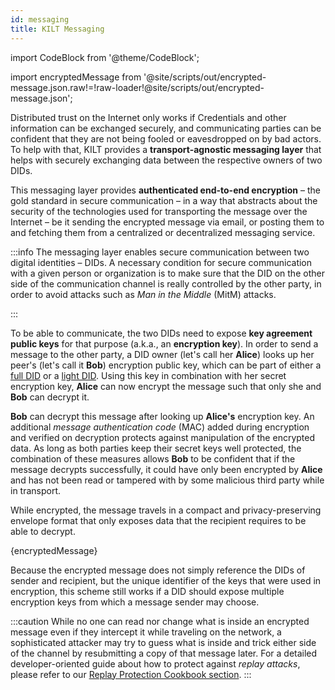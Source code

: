 ```yaml
---
id: messaging
title: KILT Messaging
---
```

import CodeBlock from '@theme/CodeBlock';

<!-- Taken from https://github.com/webpack-contrib/raw-loader/issues/91#issuecomment-648830498 -->
import encryptedMessage from '@site/scripts/out/encrypted-message.json.raw!=!raw-loader!@site/scripts/out/encrypted-message.json';

Distributed trust on the Internet only works if Credentials and other information can be exchanged securely, and communicating parties can be confident that they are not being fooled or eavesdropped on by bad actors.
To help with that, KILT provides a **transport-agnostic messaging layer** that helps with securely exchanging data between the respective owners of two DIDs.

This messaging layer provides **authenticated end-to-end encryption** – the gold standard in secure communication – in a way that abstracts about the security of the technologies used for transporting the message over the Internet – be it sending the encrypted message via email, or posting them to and fetching them from a centralized or decentralized messaging service.

:::info
The messaging layer enables secure communication between two digital identities – DIDs.
A necessary condition for secure communication with a given person or organization is to make sure that the DID on the other side of the communication channel is really controlled by the other party, in order to avoid attacks such as *Man in the Middle* (MitM) attacks.

<!--TODO: point to a resource on how to solve that bootstrapping problem; could include well-known DID publishing, Credentials by a third party that's already trusted, and potentially web3names-->

:::

To be able to communicate, the two DIDs need to expose **key agreement public keys** for that purpose (a.k.a., an **encryption key**).
In order to send a message to the other party, a DID owner (let's call her **Alice**) looks up her peer's (let's call it **Bob**) encryption public key, which can be part of either a [full DID](./02_did.md#full-dids) or a [light DID](./02_did.md#light-dids).
Using this key in combination with her secret encryption key, **Alice** can now encrypt the message such that only she and **Bob** can decrypt it.

**Bob** can decrypt this message after looking up **Alice's** encryption key.
An additional _message authentication code_ (MAC) added during encryption and verified on decryption protects against manipulation of the encrypted data.
As long as both parties keep their secret keys well protected, the combination of these measures allows **Bob** to be confident that if the message decrypts successfully, it could have only been encrypted by **Alice** and has not been read or tampered with by some malicious third party while in transport.

While encrypted, the message travels in a compact and privacy-preserving envelope format that only exposes data that the recipient requires to be able to decrypt.

<CodeBlock className="language-json">
  {encryptedMessage}
</CodeBlock>

Because the encrypted message does not simply reference the DIDs of sender and recipient, but the unique identifier of the keys that were used in encryption, this scheme still works if a DID should expose multiple encryption keys from which a message sender may choose.

:::caution
While no one can read nor change what is inside an encrypted message even if they intercept it while traveling on the network, a sophisticated attacker may try to guess what is inside and trick either side of the channel by resubmitting a copy of that message later.
For a detailed developer-oriented guide about how to protect against *replay attacks*, please refer to our [Replay Protection Cookbook section](../develop/01_sdk/02_cookbook/05_messaging/01_replay_protection.md).
:::

